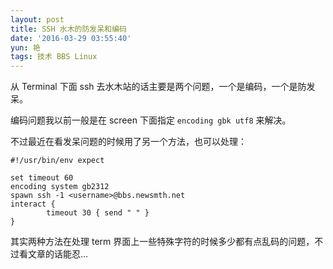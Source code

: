 ```yaml
---
layout: post
title: SSH 水木的防发呆和编码
date: '2016-03-29 03:55:40'
yun: 艳
tags: 技术 BBS Linux
---
```


从 Terminal 下面 ssh 去水木站的话主要是两个问题，一个是编码，一个是防发呆。

编码问题我以前一般是在 screen 下面指定 `encoding gbk utf8` 来解决。

不过最近在看发呆问题的时候用了另一个方法，也可以处理：

```
#!/usr/bin/env expect

set timeout 60
encoding system gb2312
spawn ssh -1 <username>@bbs.newsmth.net
interact {
        timeout 30 { send " " }
}
```

其实两种方法在处理 term 界面上一些特殊字符的时候多少都有点乱码的问题，不过看文章的话能忍…
